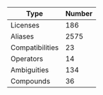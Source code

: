 
|Type            | Number |
|----------------|--------|
|Licenses        | 186    |
|Aliases         | 2575   |
|Compatibilities | 23     |
|Operators       | 14     |
|Ambiguities     | 134    |
|Compounds       | 36     |
